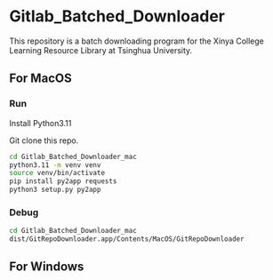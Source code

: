 # Gitlab_Batched_Downloader

This repository is a batch downloading program for the Xinya College Learning Resource Library at Tsinghua University.

## For MacOS


### Run

Install Python3.11

Git clone this repo.

```bash
cd Gitlab_Batched_Downloader_mac
python3.11 -m venv venv
source venv/bin/activate
pip install py2app requests
python3 setup.py py2app
```

### Debug

```bash
cd Gitlab_Batched_Downloader_mac
dist/GitRepoDownloader.app/Contents/MacOS/GitRepoDownloader
```


## For Windows